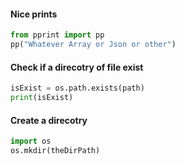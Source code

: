 
#### Nice prints
```python
from pprint import pp
pp("Whatever Array or Json or other")
```

#### Check if a direcotry of file exist
```python
isExist = os.path.exists(path)
print(isExist)
```


#### Create a direcotry
```python
import os
os.mkdir(theDirPath)
```
